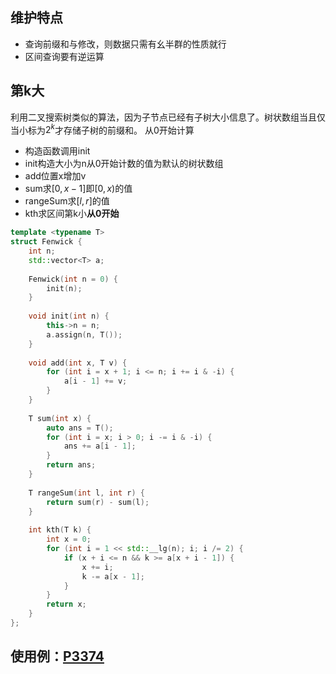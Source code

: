 ## 维护特点
+ 查询前缀和与修改，则数据只需有幺半群的性质就行
+ 区间查询要有逆运算

## 第k大
利用二叉搜索树类似的算法，因为子节点已经有子树大小信息了。树状数组当且仅当小标为$2^k$才存储子树的前缀和。
从0开始计算
+ 构造函数调用init
+ init构造大小为n从0开始计数的值为默认的树状数组
+ add位置x增加v
+ sum求$[0, x-1]$即$[0, x)$的值
+ rangeSum求$[l, r]$的值
+ kth求区间第k小**从0开始**
```C++
template <typename T>
struct Fenwick {
    int n;
    std::vector<T> a;
    
    Fenwick(int n = 0) {
        init(n);
    }
    
    void init(int n) {
        this->n = n;
        a.assign(n, T());
    }
    
    void add(int x, T v) {
        for (int i = x + 1; i <= n; i += i & -i) {
            a[i - 1] += v;
        }
    }
    
    T sum(int x) {
        auto ans = T();
        for (int i = x; i > 0; i -= i & -i) {
            ans += a[i - 1];
        }
        return ans;
    }
    
    T rangeSum(int l, int r) {
        return sum(r) - sum(l);
    }
    
    int kth(T k) {
        int x = 0;
        for (int i = 1 << std::__lg(n); i; i /= 2) {
            if (x + i <= n && k >= a[x + i - 1]) {
                x += i;
                k -= a[x - 1];
            }
        }
        return x;
    }
};
```

## 使用例：[P3374](P3374.md)